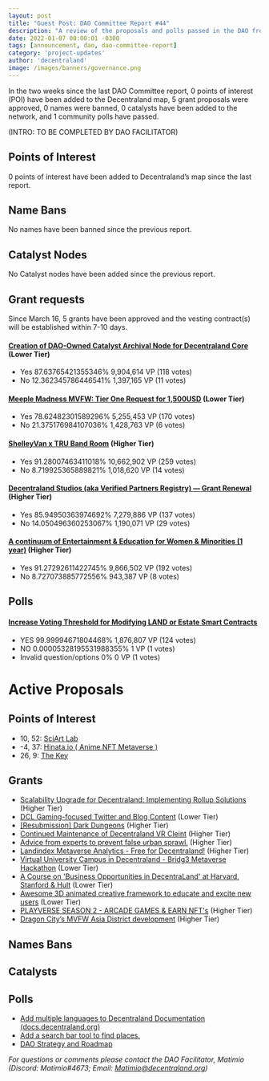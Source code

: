 ```yaml
---
layout: post
title: "Guest Post: DAO Committee Report #44"
description: "A review of the proposals and polls passed in the DAO from March 16 through March 31".
date: 2022-01-07 00:00:01 -0300
tags: [announcement, dao, dao-committee-report]
category: 'project-updates'
author: 'decentraland'
image: /images/banners/governance.png
---
```


In the two weeks since the last DAO Committee report, 0 points of interest (POI) have been added to the Decentraland map, 5 grant proposals were approved, 0 names were banned, 0 catalysts have been added to the network, and 1 community polls have passed.

(INTRO: TO BE COMPLETED BY DAO FACILITATOR)

## Points of Interest
0 points of interest have been added to Decentraland’s map since the last report.


## Name Bans

No names have been banned since the previous report.

## Catalyst Nodes
No Catalyst nodes have been added since the previous report.


## Grant requests
Since March 16, 5 grants have been approved and the vesting contract(s) will be established within 7-10 days.


#### [Creation of DAO-Owned Catalyst Archival Node for Decentraland Core](https://governance.decentraland.org/proposal/?id=21db21b0-bc53-11ed-8c13-518b5c1940be) (Lower Tier)

* Yes 87.63765421355346% 9,904,614 VP (118 votes)
* No 12.362345786446541% 1,397,165 VP (11 votes)


#### [Meeple Madness MVFW: Tier One Request for 1,500USD](https://governance.decentraland.org/proposal/?id=d1c4d160-b95c-11ed-95dc-afd12ca00986) (Lower Tier)

* Yes 78.62482301589296% 5,255,453 VP (170 votes)
* No 21.375176984107036% 1,428,763 VP (6 votes)


#### [ShelleyVan x TRU Band Room](https://governance.decentraland.org/proposal/?id=8a26c5c0-b95c-11ed-95dc-afd12ca00986) (Higher Tier)

* Yes 91.28007463411018% 10,662,902 VP (259 votes)
* No 8.719925365889821% 1,018,620 VP (14 votes)


#### [Decentraland Studios (aka Verified Partners Registry) — Grant Renewal](https://governance.decentraland.org/proposal/?id=81283aa0-b946-11ed-95dc-afd12ca00986) (Higher Tier)

* Yes 85.94950363974692% 7,279,886 VP (137 votes)
* No 14.050496360253067% 1,190,071 VP (29 votes)


#### [A continuum of Entertainment &amp; Education for Women &amp; Minorities (1 year)](https://governance.decentraland.org/proposal/?id=847303a0-b8a8-11ed-95dc-afd12ca00986) (Higher Tier)

* Yes 91.27292611422745% 9,866,502 VP (192 votes)
* No 8.727073885772556% 943,387 VP (8 votes)


## Polls

#### [Increase Voting Threshold for Modifying LAND or Estate Smart Contracts](https://governance.decentraland.org/proposal/?id=963864d0-c0e7-11ed-95a1-11f47a37eb17)

* YES 99.99994671804468% 1,876,807 VP (124 votes)
* NO 0.00005328195531988355% 1 VP (1 votes)
* Invalid question/options 0% 0 VP (1 votes)



# Active Proposals

## Points of Interest

* 10, 52: [SciArt Lab](https://governance.decentraland.org/proposal/?id=85caa610-cb0c-11ed-8b08-0d4504ab75fe)
* -4, 37: [Hinata.io ( Anime NFT Metaverse )](https://governance.decentraland.org/proposal/?id=aa7ad990-cb0b-11ed-8b08-0d4504ab75fe)
* 26, 9: [The Key ](https://governance.decentraland.org/proposal/?id=1cdb06d0-cb03-11ed-8b08-0d4504ab75fe)

## Grants

* [Scalability Upgrade for Decentraland: Implementing Rollup Solutions](https://governance.decentraland.org/proposal/?id=a0ab8b20-cb5c-11ed-8b08-0d4504ab75fe) (Higher Tier)
* [DCL Gaming-focused Twitter and Blog Content](https://governance.decentraland.org/proposal/?id=6545d170-c9c8-11ed-a090-d91bdcb2a791) (Lower Tier)
* [[Resubmission] Dark Dungeons](https://governance.decentraland.org/proposal/?id=639b31c0-c8e3-11ed-a454-057e86adfb11) (Higher Tier)
* [Continued Maintenance of Decentraland VR Cleint](https://governance.decentraland.org/proposal/?id=47aac310-c783-11ed-a85e-7ddcee7c678f) (Higher Tier)
* [Advice from experts to prevent false urban sprawl.](https://governance.decentraland.org/proposal/?id=69e7e570-c75b-11ed-a85e-7ddcee7c678f) (Higher Tier)
* [Landindex Metaverse Analytics - Free for Decentraland!](https://governance.decentraland.org/proposal/?id=b20461d0-c648-11ed-a85e-7ddcee7c678f) (Higher Tier)
* [Virtual University Campus in Decentraland - Bridg3 Metaverse Hackathon](https://governance.decentraland.org/proposal/?id=4c8e0590-c4a4-11ed-b5a4-290560b83eb7) (Lower Tier)
* [A Course on &#39;Business Opportunities in DecentraLand&#39; at Harvard, Stanford &amp; Hult](https://governance.decentraland.org/proposal/?id=ade957c0-c389-11ed-b5a4-290560b83eb7) (Lower Tier)
* [Awesome 3D animated creative framework to educate and excite new users](https://governance.decentraland.org/proposal/?id=af7f5d50-c316-11ed-931d-5b5c5c595273) (Lower Tier)
* [PLAYVERSE SEASON 2 - ARCADE GAMES &amp; EARN NFT&#39;s](https://governance.decentraland.org/proposal/?id=644abde0-c29c-11ed-931d-5b5c5c595273) (Higher Tier)
* [Dragon City’s MVFW Asia District development](https://governance.decentraland.org/proposal/?id=099d0f80-c13c-11ed-95a1-11f47a37eb17) (Higher Tier)

## Names Bans


## Catalysts


## Polls

* [Add multiple languages to Decentraland Documentation (docs.decentraland.org)](https://governance.decentraland.org/proposal/?id=e7b56cf0-ca73-11ed-8b08-0d4504ab75fe)
* [Add a search bar tool to find places.](https://governance.decentraland.org/proposal/?id=1e058810-c819-11ed-a454-057e86adfb11)
* [DAO Strategy and Roadmap](https://governance.decentraland.org/proposal/?id=8f846090-c811-11ed-a454-057e86adfb11)

*For questions or comments please contact the DAO Facilitator, Matimio (Discord: Matimio#4673; Email: [Matimio@decentraland.org](mailto:Matimio@decentraland.org))*